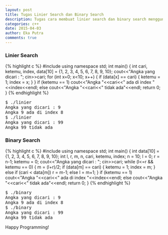 ```yaml
---
layout: post
title: Tugas Linier Search dan Binary Search
description: Tugas cara membuat linier search dan binary search menggunakan bahasa pemrogramman c++
categories: c++
date: 2015-04-03
author: Eka Putra
comments: true
---
```


### Linier Search
{% highlight c %}
#include<iostream>
using namespace std;
int main()
{
	int cari, ketemu, index, data[10] = {1, 2, 3, 4, 5, 6, 7, 8, 9, 10};
	cout<<"Angka yang dicari : ";
	cin>>cari;
	for (int x=0; x<10; x++)
	{
		if (data[x] == cari)
		{
			ketemu = 1;
			index = x;
		}
	}
	if (ketemu == 1)
	cout<<"Angka "<<cari<<" ada di index "<<index<<endl;
	else
	cout<<"Angka "<<cari<<" tidak ada"<<endl;
	return 0;
}
{% endhighlight %}

<div class="console">
<pre>
<span class="ps1">$</span> ./linier
Angka yang dicari : 9
Angka 9 ada di index 8
<span class="ps1">$</span> ./linier
Angka yang dicari : 99
Angka 99 tidak ada
</pre>
</div>

### Binary Search
{% highlight c %}
#include<iostream>
using namespace std;
int main()
{
	int data[10] = {1, 2, 3, 4, 5, 6, 7, 8, 9, 10};
	int l, r, m, n, cari, ketemu, index;
	n = 10;
	l = 0;
	r = n-1;
	ketemu = 0;
	cout<<"Angka yang dicari : ";
	cin>>cari;
	while (l<=r && ketemu == 0)
	{
		m = (l+r)/2;
		if (data[m] == cari)
		{
			ketemu = 1;
			index = m;
		}
		else if (cari < data[m])
		r = m-1;
		else
		l = m+1;
	}
	if (ketemu == 1)
	cout<<"Angka "<<cari<<" ada di index "<<index<<endl;
	else
	cout<<"Angka "<<cari<<" tidak ada"<<endl;
	return 0;
}
{% endhighlight %}

<div class="console">
<pre>
<span class="ps1">$</span> ./binary
Angka yang dicari : 9
Angka 9 ada di index 8
<span class="ps1">$</span> ./binary
Angka yang dicari : 99
Angka 99 tidak ada
</pre>
</div>

Happy Programming!

